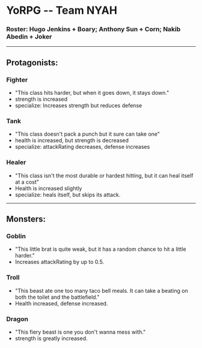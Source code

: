 # YoRPG -- Team NYAH
### Roster: Hugo Jenkins + Boary; Anthony Sun + Corn; Nakib Abedin + Joker
---
## Protagonists:
### Fighter
- "This class hits harder, but when it goes down, it stays down."
- strength is increased
- specialize: Increases strength but reduces defense

### Tank
- "This class doesn't pack a punch but it sure can take one"
- health is increased, but strength is decreased
- specialize: attackRating decreases, defense increases

### Healer
- "This class isn't the most durable or hardest hitting, but it can heal itself at a cost"
- Health is increased slightly
- specialize: heals itself, but skips its attack.
---
## Monsters:
### Goblin
- "This little brat is quite weak, but it has a random chance to hit a little harder."
- Increases attackRating by up to 0.5.

### Troll
- "This beast ate one too many taco bell meals. It can take a beating on both the toilet and the battlefield."
- Health increased, defense increased.

### Dragon
- "This fiery beast is one you don't wanna mess with."
- strength is greatly increased.
